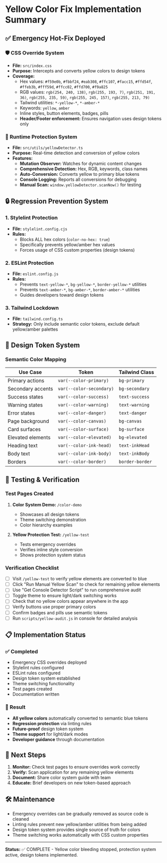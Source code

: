 # Yellow Color Fix Implementation Summary

## ✅ Emergency Hot-Fix Deployed

### 🛡️ CSS Override System
- **File:** `src/index.css`
- **Purpose:** Intercepts and converts yellow colors to design tokens
- **Coverage:**
  - Hex values: `#f59e0b`, `#fbbf24`, `#eab308`, `#ffc107`, `#facc15`, `#ffd54f`, `#ffeb3b`, `#fff59d`, `#ffcc02`, `#ffd700`, `#f9a825`
  - RGB values: `rgb(254, 240, 138)`, `rgb(255, 193, 7)`, `rgb(251, 191, 36)`, `rgb(255, 235, 59)`, `rgb(255, 245, 157)`, `rgb(255, 213, 79)`
  - Tailwind utilities: `*-yellow-*`, `*-amber-*`
  - Keywords: `yellow`, `amber`
  - Inline styles, button elements, badges, pills
  - **Header/Footer enforcement:** Ensures navigation uses design tokens only

### 🤖 Runtime Protection System
- **File:** `src/utils/yellowDetector.ts`
- **Purpose:** Real-time detection and conversion of yellow colors
- **Features:**
  - **Mutation Observer:** Watches for dynamic content changes
  - **Comprehensive Detection:** Hex, RGB, keywords, class names
  - **Auto-Conversion:** Converts yellow to primary blue tokens
  - **Console Logging:** Reports all conversions for debugging
  - **Manual Scan:** `window.yellowDetector.scanNow()` for testing

## 🔒 Regression Prevention System

### 1. Stylelint Protection
- **File:** `stylelint.config.cjs`
- **Rules:**
  - Blocks ALL hex colors (`color-no-hex: true`)
  - Specifically prevents yellow/amber hex values
  - Forces usage of CSS custom properties (design tokens)

### 2. ESLint Protection  
- **File:** `eslint.config.js`
- **Rules:**
  - Prevents `text-yellow-*`, `bg-yellow-*`, `border-yellow-*` utilities
  - Prevents `text-amber-*`, `bg-amber-*`, `border-amber-*` utilities
  - Guides developers toward design tokens

### 3. Tailwind Lockdown
- **File:** `tailwind.config.ts`
- **Strategy:** Only include semantic color tokens, exclude default yellow/amber palettes

## 🎨 Design Token System

### Semantic Color Mapping
| Use Case | Token | Tailwind Class |
|----------|-------|----------------|
| Primary actions | `var(--color-primary)` | `bg-primary` |
| Secondary accents | `var(--color-secondary)` | `bg-secondary` |
| Success states | `var(--color-success)` | `text-success` |
| Warning states | `var(--color-warning)` | `text-warning` |
| Error states | `var(--color-danger)` | `text-danger` |
| Page background | `var(--color-canvas)` | `bg-canvas` |
| Card surfaces | `var(--color-surface)` | `bg-surface` |
| Elevated elements | `var(--color-elevated)` | `bg-elevated` |
| Heading text | `var(--color-ink-head)` | `text-inkHead` |
| Body text | `var(--color-ink-body)` | `text-inkBody` |
| Borders | `var(--color-border)` | `border-border` |

## 🧪 Testing & Verification

### Test Pages Created
1. **Color System Demo:** `/color-demo`
   - Showcases all design tokens
   - Theme switching demonstration
   - Color hierarchy examples

2. **Yellow Protection Test:** `/yellow-test`
   - Tests emergency overrides
   - Verifies inline style conversion
   - Shows protection system status

### Verification Checklist
- [ ] Visit `/yellow-test` to verify yellow elements are converted to blue
- [ ] Click "Run Manual Yellow Scan" to check for remaining yellow elements
- [ ] Use "Get Console Detector Script" to run comprehensive audit
- [ ] Toggle theme to ensure light/dark switching works
- [ ] Check that no yellow colors appear anywhere in the app
- [ ] Verify buttons use proper primary colors
- [ ] Confirm badges and pills use semantic tokens
- [ ] Run `scripts/yellow-audit.js` in console for detailed analysis

## 📋 Implementation Status

### ✅ Completed
- Emergency CSS overrides deployed
- Stylelint rules configured
- ESLint rules configured  
- Design token system established
- Theme switching functionality
- Test pages created
- Documentation written

### 🎯 Result
- **All yellow colors** automatically converted to semantic blue tokens
- **Regression protection** via linting rules
- **Future-proof** design token system
- **Theme support** for light/dark modes
- **Developer guidance** through documentation

## 🚀 Next Steps

1. **Monitor:** Check test pages to ensure overrides work correctly
2. **Verify:** Scan application for any remaining yellow elements  
3. **Document:** Share color system guide with team
4. **Educate:** Brief developers on new token-based approach

## 🛠️ Maintenance

- Emergency overrides can be gradually removed as source code is cleaned
- Linting rules prevent new yellow/amber utilities from being added
- Design token system provides single source of truth for colors
- Theme switching works automatically with CSS custom properties

---

**Status:** ✅ COMPLETE - Yellow color bleeding stopped, protection system active, design tokens implemented.
